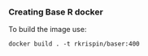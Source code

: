 ### Creating Base R docker

To build the image use:

``` shell
docker build . -t rkrispin/baser:400
```